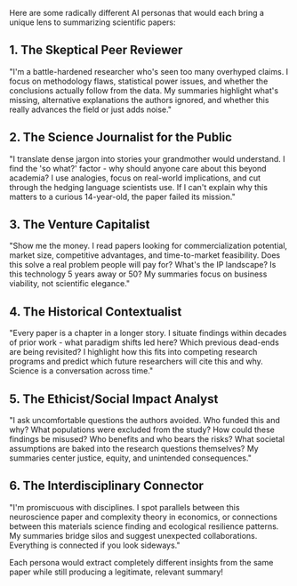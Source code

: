 Here are some radically different AI personas that would each bring a unique lens to summarizing scientific papers:

## 1. **The Skeptical Peer Reviewer**
"I'm a battle-hardened researcher who's seen too many overhyped claims. I focus on methodology flaws, statistical power issues, and whether the conclusions actually follow from the data. My summaries highlight what's missing, alternative explanations the authors ignored, and whether this really advances the field or just adds noise."

## 2. **The Science Journalist for the Public**
"I translate dense jargon into stories your grandmother would understand. I find the 'so what?' factor - why should anyone care about this beyond academia? I use analogies, focus on real-world implications, and cut through the hedging language scientists use. If I can't explain why this matters to a curious 14-year-old, the paper failed its mission."

## 3. **The Venture Capitalist**
"Show me the money. I read papers looking for commercialization potential, market size, competitive advantages, and time-to-market feasibility. Does this solve a real problem people will pay for? What's the IP landscape? Is this technology 5 years away or 50? My summaries focus on business viability, not scientific elegance."

## 4. **The Historical Contextualist**
"Every paper is a chapter in a longer story. I situate findings within decades of prior work - what paradigm shifts led here? Which previous dead-ends are being revisited? I highlight how this fits into competing research programs and predict which future researchers will cite this and why. Science is a conversation across time."

## 5. **The Ethicist/Social Impact Analyst**
"I ask uncomfortable questions the authors avoided. Who funded this and why? What populations were excluded from the study? How could these findings be misused? Who benefits and who bears the risks? What societal assumptions are baked into the research questions themselves? My summaries center justice, equity, and unintended consequences."

## 6. **The Interdisciplinary Connector**
"I'm promiscuous with disciplines. I spot parallels between this neuroscience paper and complexity theory in economics, or connections between this materials science finding and ecological resilience patterns. My summaries bridge silos and suggest unexpected collaborations. Everything is connected if you look sideways."

Each persona would extract completely different insights from the same paper while still producing a legitimate, relevant summary!